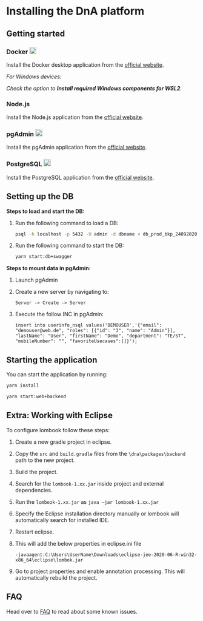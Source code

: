 # Installing the DnA platform 

## Getting started

### Docker <img src="https://i.ibb.co/G2NchfG/docker-logo.png" width="18"/> 
Install the Docker desktop application from the [official website](https://www.docker.com/products/docker-desktop). 

_For Windows devices:_ 

_Check the option to **Install required Windows components for WSL2**._

### Node.js <img src="https://i.ibb.co/G7QPnRd/nodejs-logo.png" width="15"/> 
Install the Node.js application from the [official website](https://nodejs.org/en/download/).

### pgAdmin <img src="https://i.ibb.co/Gf6ggch/pg-logo.png" width="19"/>
Install the pgAdmin application from the [official website](https://www.pgadmin.org/download/).

### PostgreSQL <img src="https://i.ibb.co/Gf6ggch/pg-logo.png" width="19"/>
Install the PostgreSQL application from the  [official website](https://www.postgresql.org/download/).

## Setting up the DB

**Steps to load and start the DB:**

1. Run the following command to load a DB:

    ```bash
    psql -h localhost -p 5432 -U admin -d dbname < db_prod_bkp_24092020.sql
    ```
2. Run the following command to start the DB:
    
    ```bash
    yarn start:db+swagger
    ```

**Steps to mount data in pgAdmin:**

1.	Launch pgAdmin
2.	Create a new server by navigating to: 
    
    `Server -> Create -> Server`
3. Execute the follow INC in pgAdmin:

    ```
    insert into userinfo_nsql values('DEMOUSER','{"email": "demouser@web.de", "roles": [{"id": "3", "name": "Admin"}], "lastName": "User", "firstName": "Demo", "department": "TE/ST", "mobileNumber": "", "favoriteUsecases":[]}');
    ```

## Starting the application

You can start the application by running:

```bash
yarn install
```

```bash
yarn start:web+backend
```

## Extra: Working with Eclipse

To configure lombook follow these steps:

1.	Create a new gradle project in eclipse.
2.	Copy the `src` and `build.gradle` files from the `\dna\packages\backend` path to the new project.
3.	Build the project.
4.	Search for the `lombook-1.xx.jar` inside project and external dependencies.
5.	Run the `lombook-1.xx.jar` as `java –jar lombook-1.xx.jar`
6.	Specify the Eclipse installation directory manually or lombook will automatically search for installed IDE.
7.	Restart eclipse.
8.	This will add the below properties in eclipse.ini file

    `-javaagent:C:\Users\UserName\Downloads\eclipse-jee-2020-06-R-win32-x86_64\eclipse\lombok.jar`

9.	Go to project properties and enable annotation processing. This will automatically rebuild the project.

## FAQ
Head over to [FAQ](https://github.com/Daimler/DnA/blob/master/docs/FAQ.md) to read about some known issues.